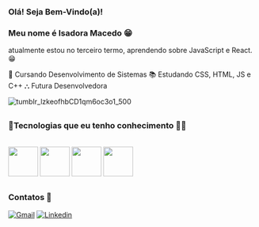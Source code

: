 ### Olá! Seja Bem-Vindo(a)!
### Meu nome é Isadora Macedo 😁

atualmente estou no terceiro termo, aprendendo sobre JavaScript e React.😁

🏫 Cursando Desenvolvimento de Sistemas
📚 Estudando CSS, HTML, JS e C++
⛬ Futura Desenvolvedora

![tumblr_lzkeofhbCD1qm6oc3o1_500](https://github.com/user-attachments/assets/88f82b4a-0acc-484f-9365-e69c3b023494)

##

###                                                  🌟Tecnologias que eu tenho conhecimento 👨‍💻
<div style="display: inline_block"><br/>
  
  <img  height="60" windth="60" src="https://cdn.jsdelivr.net/gh/devicons/devicon/icons/html5/html5-original.svg" />
   <img height="60" windth="60" src="https://cdn.jsdelivr.net/gh/devicons/devicon@latest/icons/css3/css3-original.svg" />
  <img  height="60" windth="60" src="https://cdn3d.iconscout.com/3d/free/thumb/free-c-language-3d-icon-download-in-png-blend-fbx-gltf-file-formats--logo-mobile-developer-programming-pack-logos-icons-5453029.png?f=webp" /> 
  <img height= "60" windth="60" src="https://cdn.jsdelivr.net/gh/devicons/devicon@latest/icons/csharp/csharp-original.svg" />
  
##

### Contatos 📱
[![Gmail](https://img.shields.io/badge/Gmail-D14836?style=for-the-badge&logo=gmail&logoColor=white)](mailto:isa22queiroz@gmail.com) [![Linkedin](https://img.shields.io/badge/LinkedIn-0077B5?style=for-the-badge&logo=linkedin&logoColor=dracula)]()


